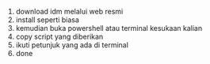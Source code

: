 1. download idm melalui web resmi
2. install seperti biasa
3. kemudian buka powershell atau terminal kesukaan kalian
4. copy script yang diberikan
5. ikuti petunjuk yang ada di terminal
6. done
